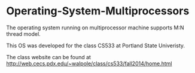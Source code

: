 Operating-System-Multiprocessors
================================

The operating system running on multiprocessor machine supports M:N thread model.

This OS was developed for the class CS533 at Portland State Univeristy.

The class website can be found at http://web.cecs.pdx.edu/~walpole/class/cs533/fall2014/home.html
